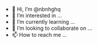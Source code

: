 - 👋 Hi, I’m @nbnhghq
- 👀 I’m interested in ...
- 🌱 I’m currently learning ...
- 💞️ I’m looking to collaborate on ...
- 📫 How to reach me ...

<!---
nbnhghq/nbnhghq is a ✨ special ✨ repository because its `README.md` (this file) appears on your GitHub profile.
You can click the Preview link to take a look at your changes.
--->

